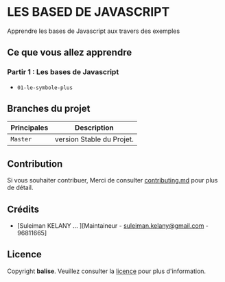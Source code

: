 # LES BASED DE JAVASCRIPT

Apprendre les bases de Javascript aux travers des exemples

## Ce que vous allez apprendre

### Partir 1 : Les bases de Javascript

- `01-le-symbole-plus`

## Branches du projet

| Principales     | Description                                                                                     |
| ------------- | ----------------------------------------------------------------------------------------------- |
| `Master` | version Stable du Projet.                                     |

## Contribution

Si vous souhaiter contribuer, Merci de consulter [contributing.md](contributing.md) pour plus de détail.

## Crédits

- [Suleiman KELANY ... ][Maintaineur - suleiman.kelany@gmail.com - 96811665]

## Licence

Copyright **balise**. Veuillez consulter la [licence](https://gitlab.com/soutenances-e4afrika/annee-2022/suleiman-kelany/-/wikis/licence) pour plus d'information.
